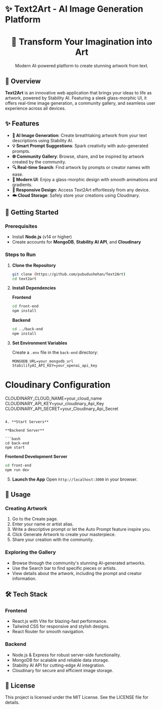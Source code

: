 # ✨ Text2Art - AI Image Generation Platform

<div align="center">
  <h1>🎨 Transform Your Imagination into Art</h1>
  <p>Modern AI-powered platform to create stunning artwork from text.</p>
</div>

## 🌟 Overview

**Text2Art** is an innovative web application that brings your ideas to life as artwork, powered by Stability AI. Featuring a sleek glass-morphic UI, it offers real-time image generation, a community gallery, and seamless user experience across all devices.

## ✨ Features

- **🎨 AI Image Generation**: Create breathtaking artwork from your text descriptions using Stability AI.
- **💡 Smart Prompt Suggestions**: Spark creativity with auto-generated prompts.
- **🌐 Community Gallery**: Browse, share, and be inspired by artwork created by the community.
- **🔍 Real-time Search**: Find artwork by prompts or creator names with ease.
- **🌈 Modern UI**: Enjoy a glass-morphic design with smooth animations and gradients.
- **📱 Responsive Design**: Access Text2Art effortlessly from any device.
- **☁️ Cloud Storage**: Safely store your creations using Cloudinary.

## 🚀 Getting Started

### Prerequisites

- Install **Node.js** (v14 or higher)
- Create accounts for **MongoDB**, **Stability AI API**, and **Cloudinary**

### Steps to Run

1. **Clone the Repository**

   ```bash
   git clone (https://github.com/pubudushehan/Text2Art)
   cd text2art
   ```

2. **Install Dependencies**

   **Frontend**

   ```bash
   cd front-end
   npm install
   ```

   **Backend**

   ```bash
   cd ../back-end
   npm install
   ```

3. **Set Environment Variables**

   Create a `.env` file in the `back-end` directory:

   ```
   MONGODB_URL=your_mongodb_url
   StabilityAI_API_KEY=your_openai_api_key

# Cloudinary Configuration
CLOUDINARY_CLOUD_NAME=your_cloud_name
CLOUDINARY_API_KEY=your_cloudinary_Api_Key
CLOUDINARY_API_SECRET=your_Cloudinary_Api_Secret
   ```

4. **Start Servers**

   **Backend Server**

   ```bash
   cd back-end
   npm start
   ```

   **Frontend Development Server**

   ```bash
   cd front-end
   npm run dev
   ```

5. **Launch the App**
   Open `http://localhost:3000` in your browser.

## 🎨 Usage

### Creating Artwork

1. Go to the Create page.
2. Enter your name or artist alias.
3. Write a descriptive prompt or let the Auto Prompt feature inspire you.
4. Click Generate Artwork to create your masterpiece.
5. Share your creation with the community.

### Exploring the Gallery

- Browse through the community's stunning AI-generated artworks.
- Use the Search bar to find specific pieces or artists.
- View details about the artwork, including the prompt and creator information.

## 🛠️ Tech Stack

### Frontend

- React.js with Vite for blazing-fast performance.
- Tailwind CSS for responsive and stylish designs.
- React Router for smooth navigation.

### Backend

- Node.js & Express for robust server-side functionality.
- MongoDB for scalable and reliable data storage.
- Stability AI API for cutting-edge AI integration.
- Cloudinary for secure and efficient image storage.

## 📝 License

This project is licensed under the MIT License. See the LICENSE file for details.
